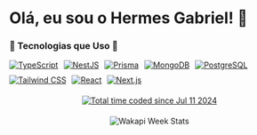 # Olá, eu sou o Hermes Gabriel! 👋

### 🌟 Tecnologias que Uso 🚀
<div style="display: flex; flex-wrap: wrap; gap: 10px;">
    <a href="https://www.typescriptlang.org/" style="transition: transform 0.3s;">
        <img src="https://img.shields.io/badge/-TypeScript-3178C6?style=flat-square&logo=typescript&logoColor=white" alt="TypeScript" onmouseover="this.style.transform='scale(1.1)'" onmouseout="this.style.transform='scale(1)'"/>
    </a>
    <a href="https://nestjs.com/" style="transition: transform 0.3s;">
        <img src="https://img.shields.io/badge/-NestJS-E0234E?style=flat-square&logo=nestjs&logoColor=white" alt="NestJS" onmouseover="this.style.transform='scale(1.1)'" onmouseout="this.style.transform='scale(1)'"/>
    </a>
    <a href="https://www.prisma.io/" style="transition: transform 0.3s;">
        <img src="https://img.shields.io/badge/-Prisma-2D3748?style=flat-square&logo=prisma&logoColor=white" alt="Prisma" onmouseover="this.style.transform='scale(1.1)'" onmouseout="this.style.transform='scale(1)'"/>
    </a>
    <a href="https://www.mongodb.com/" style="transition: transform 0.3s;">
        <img src="https://img.shields.io/badge/-MongoDB-47A248?style=flat-square&logo=mongodb&logoColor=white" alt="MongoDB" onmouseover="this.style.transform='scale(1.1)'" onmouseout="this.style.transform='scale(1)'"/>
    </a>
    <a href="https://www.postgresql.org/" style="transition: transform 0.3s;">
        <img src="https://img.shields.io/badge/-PostgreSQL-336791?style=flat-square&logo=postgresql&logoColor=white" alt="PostgreSQL" onmouseover="this.style.transform='scale(1.1)'" onmouseout="this.style.transform='scale(1)'"/>
    </a>
    <a href="https://tailwindcss.com/" style="transition: transform 0.3s;">
        <img src="https://img.shields.io/badge/-Tailwind%20CSS-06B6D4?style=flat-square&logo=tailwindcss&logoColor=white" alt="Tailwind CSS" onmouseover="this.style.transform='scale(1.1)'" onmouseout="this.style.transform='scale(1)'"/>
    </a>
    <a href="https://reactjs.org/" style="transition: transform 0.3s;">
        <img src="https://img.shields.io/badge/-React-61DAFB?style=flat-square&logo=react&logoColor=black" alt="React" onmouseover="this.style.transform='scale(1.1)'" onmouseout="this.style.transform='scale(1)'"/>
    </a>
    <a href="https://nextjs.org/" style="transition: transform 0.3s;">
        <img src="https://img.shields.io/badge/-Next.js-000000?style=flat-square&logo=next.js&logoColor=white" alt="Next.js" onmouseover="this.style.transform='scale(1.1)'" onmouseout="this.style.transform='scale(1)'"/>
    </a>
</div>

<div style="display: flex; justify-content: center; margin-top: 20px;">
    <a href="https://wakatime.com/@c60a6f66-e546-40d9-a33c-d511fa2c386b">
        <img src="https://wakatime.com/badge/user/c60a6f66-e546-40d9-a33c-d511fa2c386b.svg" alt="Total time coded since Jul 11 2024" style="transition: transform 0.3s;" onmouseover="this.style.transform='scale(1.1)'" onmouseout="this.style.transform='scale(1)'"/>
    </a>
</div>

<div style="display: flex; justify-content: center; margin-top: 20px;">
    <img src="https://github-readme-stats.vercel.app/api/wakatime?username=hermes&api_domain=wakapi.dev&bg_color=1A202C&title_color=2F855A&icon_color=2F855A&text_color=ffffff&custom_title=Wakapi%20Week%20Stats&layout=compact" alt="Wakapi Week Stats" style="transition: transform 0.3s;" onmouseover="this.style.transform='scale(1.1)'" onmouseout="this.style.transform='scale(1)'"/>
    <!-- <img src="https://github-readme-stats.vercel.app/api/top-langs/?username=hermesgsc&layout=compact" alt="Top Langs"> -->
</div>
